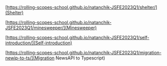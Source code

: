 [https://rolling-scopes-school.github.io/natanchik-JSFE2023Q1/shelter/](Shelter)


[https://rolling-scopes-school.github.io/natanchik-JSFE2023Q1/minesweeper/](Minesweeper)


[https://rolling-scopes-school.github.io/natanchik-JSFE2023Q1/self-introduction/](Self-introduction)


[https://rolling-scopes-school.github.io/natanchik-JSFE2023Q1/migration-newip-to-ts/](Migration NewsAPI to Typescript)
